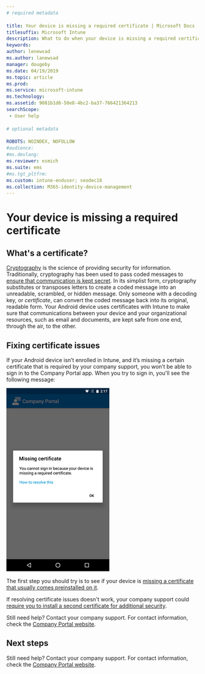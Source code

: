 ```yaml
---
# required metadata

title: Your device is missing a required certificate | Microsoft Docs
titlesuffix: Microsoft Intune
description: What to do when your device is missing a required certificate.
keywords:
author: lenewsad
ms.author: lanewsad
manager: dougeby
ms.date: 04/19/2019
ms.topic: article
ms.prod:
ms.service: microsoft-intune
ms.technology:
ms.assetid: 9081b1d8-50e8-4bc2-ba37-766421364213
searchScope:
 - User help

# optional metadata

ROBOTS: NOINDEX, NOFOLLOW  
#audience:
#ms.devlang:
ms.reviewer: esmich
ms.suite: ems
#ms.tgt_pltfrm:
ms.custom: intune-enduser; seodec18
ms.collection: M365-identity-device-management
---
```



# Your device is missing a required certificate

## What's a certificate?

[Cryptography](https://technet.microsoft.com/library/cc962030.aspx) is the science of providing security for information. Traditionally, cryptography has been used to pass coded messages to [ensure that communication is kept secret](https://technet.microsoft.com/library/cc962019.aspx). In its simplist form, cryptography substitutes or transposes letters to create a coded message into an unreadable, scrambled, or hidden message. Only someone with a decoding key, or _certificate_, can convert the coded message back into its original, readable form. Your Android device uses certificates with Intune to make sure that communications between your device and your organizational resources, such as email and documents, are kept safe from one end, through the air, to the other.

## Fixing certificate issues

If your Android device isn’t enrolled in Intune, and it’s missing a certain certificate that is required by your company support, you won’t be able to sign in to the Company Portal app. When you try to sign in, you'll see the following message:

![screenshot-error-message-about-missing-certificate](./media/andr-cert_install-1-cert_missing.png)

The first step you should try is to see if your device is [missing a certificate that usually comes preinstalled on it](your-device-is-missing-a-preinstalled-certificate-android.md).

If resolving certificate issues doesn't work, your company support could [require you to install a second certificate for additional security](your-device-is-missing-an-IT-required-certificate-android.md).

Still need help? Contact your company support. For contact information, check the [Company Portal website](https://go.microsoft.com/fwlink/?linkid=2010980).

## Next steps  
Still need help? Contact your company support. For contact information, check the [Company Portal website](https://go.microsoft.com/fwlink/?linkid=2010980).  

